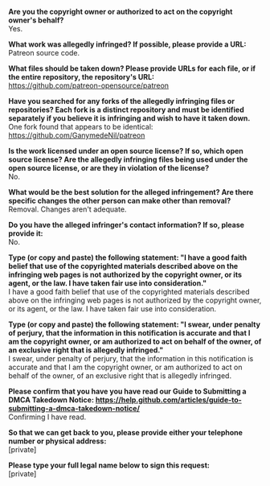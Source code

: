 **Are you the copyright owner or authorized to act on the copyright owner's behalf?**  
Yes.

**What work was allegedly infringed? If possible, please provide a URL:**  
Patreon source code.

**What files should be taken down? Please provide URLs for each file, or if the entire repository, the repository's URL:**  
https://github.com/patreon-opensource/patreon

**Have you searched for any forks of the allegedly infringing files or repositories? Each fork is a distinct repository and must be identified separately if you believe it is infringing and wish to have it taken down.**  
One fork found that appears to be identical: https://github.com/GanymedeNil/patreon

**Is the work licensed under an open source license? If so, which open source license? Are the allegedly infringing files being used under the open source license, or are they in violation of the license?**  
No.

**What would be the best solution for the alleged infringement? Are there specific changes the other person can make other than removal?**  
Removal. Changes aren't adequate.

**Do you have the alleged infringer's contact information? If so, please provide it:**  
No.

**Type (or copy and paste) the following statement: "I have a good faith belief that use of the copyrighted materials described above on the infringing web pages is not authorized by the copyright owner, or its agent, or the law. I have taken fair use into consideration."**  
I have a good faith belief that use of the copyrighted materials described above on the infringing web pages is not authorized by the copyright owner, or its agent, or the law. I have taken fair use into consideration.

**Type (or copy and paste) the following statement: "I swear, under penalty of perjury, that the information in this notification is accurate and that I am the copyright owner, or am authorized to act on behalf of the owner, of an exclusive right that is allegedly infringed."**  
I swear, under penalty of perjury, that the information in this notification is accurate and that I am the copyright owner, or am authorized to act on behalf of the owner, of an exclusive right that is allegedly infringed.

**Please confirm that you have you have read our Guide to Submitting a DMCA Takedown Notice: https://help.github.com/articles/guide-to-submitting-a-dmca-takedown-notice/**  
Confirming I have read.

**So that we can get back to you, please provide either your telephone number or physical address:**  
[private]

**Please type your full legal name below to sign this request:**  
[private]
